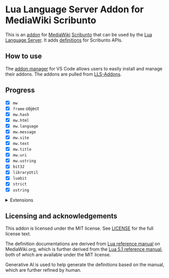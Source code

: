 # Lua Language Server Addon for MediaWiki Scribunto

This is an [addon](https://github.com/LuaLS/lua-language-server/wiki/Addons) for [MediaWiki](https://mediawiki.org) [Scribunto](https://mediawiki.org/wiki/Extension:Scribunto) that can be used by the [Lua Language Server](https://github.com/LuaLS/lua-language-server). It adds [definitions](https://luals.github.io/wiki/definition-files/) for Scribunto APIs.

## How to use

The [addon manager](https://luals.github.io/wiki/addons/#installing-addons) for VS Code allows users to easily install and manage their addons. The addons are pulled from [LLS-Addons](https://github.com/LuaLS/LLS-Addons).

<!-- To add your addon to the addon manager, please read the [README for LLS-Addons](https://github.com/LuaLS/LLS-Addons#readme). -->

## Progress

- [x] `mw`
- [x] `frame` object
- [x] `mw.hash`
- [x] `mw.html`
- [x] `mw.language`
- [x] `mw.message`
- [x] `mw.site`
- [x] `mw.text`
- [x] `mw.title`
- [x] `mw.uri`
- [x] `mw.ustring`
- [x] `bit32`
- [x] `libraryUtil`
- [x] `luabit`
- [x] `strict`
- [x] `ustring`

<details>
<summary>Extensions</summary>

- [ ] `mw.wikibase`
- [ ] `mw.wikibase.lexeme`
- [ ] `mw.wikibase.mediainfo`
- [ ] `mw.bcmath`
- [ ] `mw.smw`
- [ ] `mw.ext.data`
- [ ] `mw.ext.cargo`
- [ ] `mw.ext.cattools`
- [ ] `mw.ext.FlaggedRevs`
- [ ] `mw.ext.TitleBlacklist`
- [ ] `mw.ext.ParserFunctions`
- [ ] `mw.ext.proofreadPage`
- [ ] `mw.ext.articlePlaceholder`
- [ ] `mw.ext.externalData`
- [ ] `mw.ext.UnlinkedWikibase`
- [ ] `mw.ext.seo`
- [ ] `mw.slots`
</details>

## Licensing and acknowledgements

This addon is licensed under the MIT license. See [LICENSE](LICENSE) for the full license text.

The definition documentations are derived from [Lua reference manual](https://www.mediawiki.org/wiki/Extension:Scribunto/Lua_reference_manual) on MediaWiki.org, which is further derived from the [Lua 5.1 reference manual](https://www.lua.org/manual/5.1/index.html), both of which are available under the MIT license.

Generative AI is used to help generate the definitions based on the manual, which are further refined by human.
